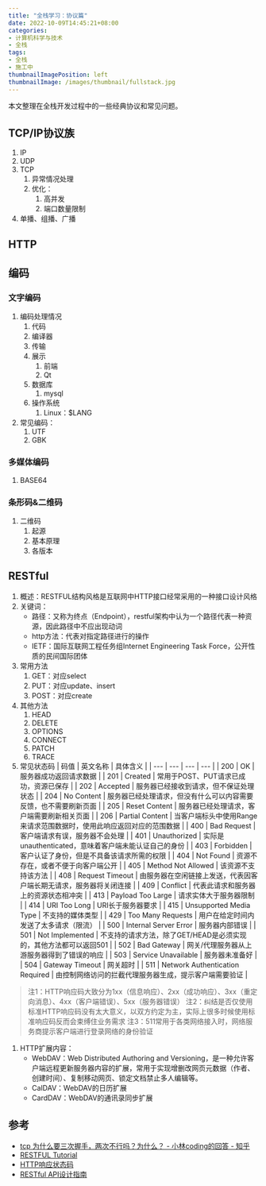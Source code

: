 ```yaml
---
title: "全栈学习：协议篇"
date: 2022-10-09T14:45:21+08:00
categories:
- 计算机科学与技术
- 全栈
tags:
- 全栈
- 施工中
thumbnailImagePosition: left
thumbnailImage: /images/thumbnail/fullstack.jpg
---
```

本文整理在全栈开发过程中的一些经典协议和常见问题。
<!--more-->
## TCP/IP协议族
1. IP
1. UDP
1. TCP
    1. 异常情况处理
    1. 优化：
        1. 高并发
        1. 端口数量限制
1. 单播、组播、广播
## HTTP
## 编码
### 文字编码
1. 编码处理情况
    1. 代码
    1. 编译器
    1. 传输
    1. 展示
        1. 前端
        1. Qt
    1. 数据库
        1. mysql
    1. 操作系统
        1. Linux：$LANG
1. 常见编码：
    1. UTF
    1. GBK
### 多媒体编码
1. BASE64
### 条形码&二维码
1. 二维码
    1. 起源
    1. 基本原理
    1. 各版本
## RESTful
1. 概述：RESTFUL结构风格是互联网中HTTP接口经常采用的一种接口设计风格
1. 关键词：
    - 路径：又称为终点（Endpoint），restful架构中认为一个路径代表一种资源，因此路径中不应出现动词
    - http方法：代表对指定路径进行的操作
    - IETF：国际互联网工程任务组Internet Engineering Task Force，公开性质的民间国际团体
1. 常用方法
    1. GET：对应select
    1. PUT：对应update、insert
    1. POST：对应create
1. 其他方法
    1. HEAD
    1. DELETE
    1. OPTIONS
    1. CONNECT
    1. PATCH
    1. TRACE
1. 常见状态码
| 码值 | 英文名称 | 具体含义 |
| --- | --- | --- | --- |
| 200 | OK | 服务器成功返回请求数据 |
| 201 | Created | 常用于POST、PUT请求已成功，资源已保存 |
| 202 | Accepted | 服务器已经接收到请求，但不保证处理状态 |
| 204 | No Content | 服务器已经处理请求，但没有什么可以内容需要反馈，也不需要刷新页面 |
| 205 | Reset Content | 服务器已经处理请求，客户端需要刷新相关页面 |
| 206 | Partial Content | 当客户端标头中使用Range来请求范围数据时，使用此响应返回对应的范围数据 |
| 400 | Bad Request | 客户端请求有误，服务器不会处理 |
| 401 | Unauthorized | 实际是unauthenticated，意味着客户端未能认证自己的身份 |
| 403 | Forbidden | 客户认证了身份，但是不具备该请求所需的权限 |
| 404 | Not Found | 资源不存在，或者不便于向客户端公开 |
| 405 | Method Not Allowed | 该资源不支持该方法 |
| 408 | Request Timeout | 由服务器在空闲链接上发送，代表因客户端长期无请求，服务器将关闭连接 |
| 409 | Conflict | 代表此请求和服务器上的资源状态相冲突 |
| 413 | Payload Too Large | 请求实体大于服务器限制 |
| 414 | URI Too Long | URI长于服务器要求 |
| 415 | Unsupported Media Type | 不支持的媒体类型 |
| 429 | Too Many Requests | 用户在给定时间内发送了太多请求（限流） |
| 500 | Internal Server Error | 服务器内部错误 |
| 501 | Not Implemented | 不支持的请求方法，除了GET/HEAD是必须实现的，其他方法都可以返回501 |
| 502 | Bad Gateway | 网关/代理服务器从上游服务器得到了错误的响应 |
| 503 | Service Unavailable | 服务器未准备好 |
| 504 | Gateway Timeout | 网关超时 |
| 511 | Network Authentication Required | 由控制网络访问的拦截代理服务器生成，提示客户端需要验证 |
> 注1：HTTP响应码大致分为1xx（信息响应）、2xx（成功响应）、3xx（重定向消息）、4xx（客户端错误）、5xx（服务器错误）
> 注2：纠结是否仅使用标准HTTP响应码没有太大意义，以双方约定为主，实际上很多时候使用标准响应码反而会束缚住业务需求
> 注3：511常用于各类网络接入时，网络服务商提示客户端进行登录网络的身份验证
1. HTTP扩展内容：
    - WebDAV：Web Distributed Authoring and Versioning，是一种允许客户端远程更新服务器内容的扩展，常用于实现增删改网页元数据（作者、创建时间）、复制移动网页、锁定文档禁止多人编辑等。
    - CalDAV：WebDAV的日历扩展
    - CardDAV：WebDAV的通讯录同步扩展
## 参考
- [tcp 为什么要三次握手，两次不行吗？为什么？ - 小林coding的回答 - 知乎](https://www.zhihu.com/question/429915921/answer/2682855827)
- [RESTFUL Tutorial](https://restfulapi.net/)
- [HTTP响应状态码](https://developer.mozilla.org/zh-CN/docs/Web/HTTP/Status)
- [RESTful API设计指南](https://www.ruanyifeng.com/blog/2014/05/restful_api.html)